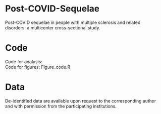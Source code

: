 # Post-COVID-Sequelae

Post-COVID sequelae in people with multiple sclerosis and related disorders: a multicenter cross-sectional study.

# Code

Code for analysis:  \
Code for figures: Figure_code.R

# Data 

De-identified data are available upon request to the corresponding author and with permission from the participating institutions. 

